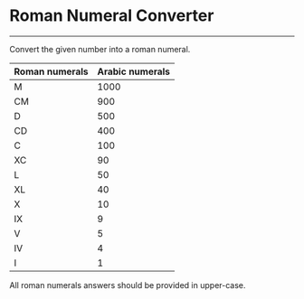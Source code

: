 # Roman Numeral Converter
---
Convert the given number into a roman numeral.

| Roman numerals | Arabic numerals |
| -------------- | --------------- |
| M |	1000 |
| CM | 900 |
| D	| 500 |
| CD	| 400 |
| C	| 100 |
| XC	| 90 |
| L	| 50 |
| XL | 40 |
| X | 10 |
| IX | 9 |
| V	| 5 |
| IV | 4 |
| I	| 1 |

All roman numerals answers should be provided in upper-case.